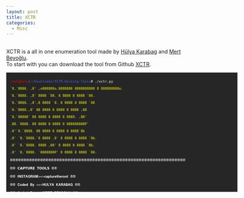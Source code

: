 ```yaml
---
layout: post
title: XCTR
categories:
  - Misc
---
```


<br>XCTR is a all in one enumeration tool made by [Hülya Karabag](https://www.instagram.com/tmrswrr/?hl=en) and [Mert Beyoğlu](https://www.instagram.com/mertbyo/?hl=en).
<br>To start with you can download the tool from Github [XCTR](https://github.com/capture0x/XCTR-Hacking-Tools).
<font size="1">
<div style="height:300px;width:600px;overflow:auto;background-color:#262626;color:White;scrollbar-base-color:gold;font-family:monospace;padding:10px;">
<p><font color="red">root@kali</font>:<font color="RoyalBlue">~/Downloads/XCTR-Hacking-Tools</font># ./xctr.py 
<br>
<p><font color="yellow">`8.`8888.      ,8'  ,o888888o.8888888 8888888888 8 888888888o.</font>
<p><font color="yellow"> `8.`8888.    ,8'  8888     `88.    8 8888       8 8888    `88.</font>  
<p><font color="yellow">  `8.`8888.  ,8',8 8888       `8.   8 8888       8 8888     `88</font>  
<p><font color="yellow">   `8.`8888.,8' 88 8888             8 8888       8 8888     ,88</font>  
<p><font color="yellow">    `8.`88888'  88 8888             8 8888       8 8888.   ,88'</font>  
<p><font color="yellow">    .88.`8888.  88 8888             8 8888       8 888888888P'</font>   
<p><font color="yellow">   .8'`8.`8888. 88 8888             8 8888       8 8888`8b</font>       
<p><font color="yellow">  .8'  `8.`8888.`8 8888       .8'   8 8888       8 8888 `8b.</font>     
<p><font color="yellow"> .8'    `8.`8888.  8888     ,88'    8 8888       8 8888   `8b.</font>   
<p><font color="yellow">.8'      `8.`8888.  `8888888P'      8 8888       8 8888     `88.</font>        
<br>
<p><font color="white">֎֎֎֎֎֎֎֎֎֎֎֎֎֎֎֎֎֎֎֎֎֎֎֎֎֎֎֎֎֎֎֎֎֎֎֎֎֎֎֎֎֎֎֎֎֎֎֎֎֎֎֎֎֎֎֎֎֎֎֎֎֎֎֎</font>
<br>
<p><font color="white">֎֎                       𝗖𝗔𝗣𝗧𝗨𝗥𝗘 𝗧𝗢𝗢𝗟𝗦                        ֎֎</font>
<br>
<p><font color="white">֎֎                 𝐈𝐍𝐒𝐓𝐀𝐆𝐑𝐀𝐌==>𝐜𝐚𝐩𝐭𝐮𝐫𝐞𝐭𝐡𝐞𝐫𝐨𝐨𝐭                 ֎֎</font>
<br>
<p><font color="white">֎֎                 𝐂𝐨𝐝𝐞𝐝 𝐁𝐲 ==>𝐇𝐔𝐋𝐘𝐀 𝐊𝐀𝐑𝐀𝐁𝐀𝐆                  ֎֎</font>
<br>
<p><font color="white">֎֎                 𝐂𝐨𝐝𝐞𝐝 𝐁𝐲 ==>𝐌𝐄𝐑𝐓 𝐁𝐄𝐘𝐎𝐆𝐋𝐔                   ֎֎</font>
<br>
<p><font color="white">֎֎֎֎֎֎֎֎֎֎֎֎֎֎֎֎֎֎֎֎֎֎֎֎֎֎֎֎֎֎֎֎֎֎֎֎֎֎֎֎֎֎֎֎֎֎֎֎֎֎֎֎֎֎֎֎֎֎֎֎֎֎֎֎</font>
<br>
<p><font color="yellow">┌──────────────────────────────────────────────────────────────────────────────┐</font>
<p><font color="yellow">   Current project name	: hulya</font>
<p><font color="yellow">└──────────────────────────────────────────────────────────────────────────────┘</font>
<p><font color="yellow">Enter project name		: Hulya</font>
<br>
<p><font color="yellow">Directory not found!</font>
<p><font color="yellow">Do you want to create hulya named project directory?</font>
y/n	: y</font>
Directory created successfully!</font>
Check directory	: /root/Downloads/XCTR-Hacking-Tools/results/hulya</font>
<<<<<<<<<<           𝗪𝗘𝗟𝗖𝗢𝗠𝗘 𝗧𝗢 𝗫𝗖𝗧𝗥 𝗧𝗢𝗢𝗟𝗦            >>>>>>>>>></font>
<br>
   1) Dork Finder</font>
   2) Admin Panel Finder</font>
   3) Cms Finder</font>
   4) Ip History</font>
   5) Reverse Ip</font>
   6) Page Viewer</font>
   7) Proxy Finder</font>
   8) Read Me</font>
   9) Settings</font>
   0) EXIT</font>
    Main menu | Choose:</font>
<br>

</div>
</font>
